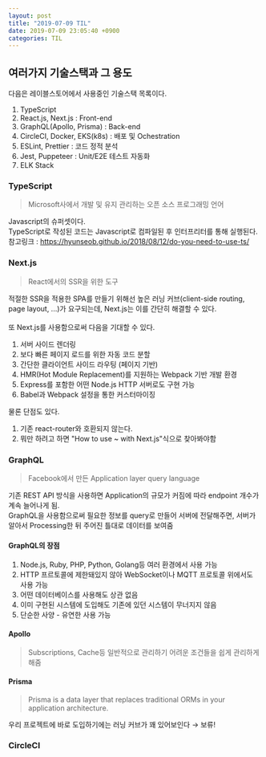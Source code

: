 ```yaml
---
layout: post
title: "2019-07-09 TIL"
date: 2019-07-09 23:05:40 +0900
categories: TIL
---
```

## 여러가지 기술스택과 그 용도
다음은 레이블스토어에서 사용중인 기술스택 목록이다.

1. TypeScript
2. React.js, Next.js : Front-end
3. GraphQL(Apollo, Prisma) : Back-end
4. CircleCI, Docker, EKS(k8s) : 배포 및 Ochestration
5. ESLint, Prettier : 코드 정적 분석
6. Jest, Puppeteer : Unit/E2E 테스트 자동화
7. ELK Stack

### TypeScript

>Microsoft사에서 개발 및 유지 관리하는 오픈 소스 프로그래밍 언어

Javascript의 슈퍼셋이다.<br>
TypeScript로 작성된 코드는 Javascript로 컴파일된 후 인터프리터를 통해 실행된다.<br>
참고링크 : https://hyunseob.github.io/2018/08/12/do-you-need-to-use-ts/

### Next.js

> React에서의 SSR을 위한 도구

적절한 SSR을 적용한 SPA를 만들기 위해선 높은 러닝 커브(client-side routing, page layout, ...)가 요구되는데, Next.js는 이를 간단히 해결할 수 있다.<br><br>
또 Next.js를 사용함으로써 다음을 기대할 수 있다.
1. 서버 사이드 렌더링
2. 보다 빠른 페이지 로드를 위한 자동 코드 분할
3. 간단한 클라이언트 사이드 라우팅 (페이지 기반)
4. HMR(Hot Module Replacement)를 지원하는 Webpack 기반 개발 환경
5. Express를 포함한 어떤 Node.js HTTP 서버로도 구현 가능
6. Babel과 Webpack 설정을 통한 커스터마이징

물론 단점도 있다.
1. 기존 react-router와 호환되지 않는다.
2. 뭐만 하려고 하면 "How to use ~ with Next.js"식으로 찾아봐야함

### GraphQL

> Facebook에서 만든 Application layer query language

기존 REST API 방식을 사용하면 Application의 규모가 커짐에 따라 endpoint 개수가 계속 늘어나게 됨.<br>
GraphQL을 사용함으로써 필요한 정보를 query로 만들어 서버에 전달해주면, 서버가 알아서 Processing한 뒤 주어진 틀대로 데이터를 보여줌
#### GraphQL의 장점
1. Node.js, Ruby, PHP, Python, Golang등 여러 환경에서 사용 가능
2. HTTP 프르토콜에 제한돼있지 않아 WebSocket이나 MQTT 프로토콜 위에서도 사용 가능
3. 어떤 데이터베이스를 사용해도 상관 없음
4. 이미 구현된 시스템에 도입해도 기존에 있던 시스템이 무너지지 않음
5. 단순한 사양 - 유연한 사용 가능

#### Apollo

> Subscriptions, Cache등 일반적으로 관리하기 어려운 조건들을 쉽게 관리하게 해줌

#### Prisma

> Prisma is a data layer that replaces traditional ORMs in your application architecture.

우리 프로젝트에 바로 도입하기에는 러닝 커브가 꽤 있어보인다 → 보류!

### CircleCI